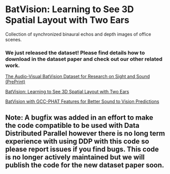 # BatVision: Learning to See 3D Spatial Layout with Two Ears
Collection of synchronized binaural echos and depth images of office scenes. 

### We just released the dataset! Please find details how to download in the dataset paper and check out our other related work. 

[The Audio-Visual BatVision Dataset for Research on Sight and Sound (PrePrint)](https://arxiv.org/abs/2303.07257v2)

[BatVision: Learning to See 3D Spatial Layout with Two Ears](https://ieeexplore.ieee.org/iel7/9187508/9196508/09196934.pdf)

[BatVision with GCC-PHAT Features for Better Sound to Vision Predictions](https://arxiv.org/abs/2006.07995)

## Note: A bugfix was added in an effort to make the code compatible to be used with Data Distributed Parallel however there is no long term experience with using DDP with this code so please report issues if you find bugs. This code is no longer actively maintained but we will publish the code for the new dataset paper soon.

